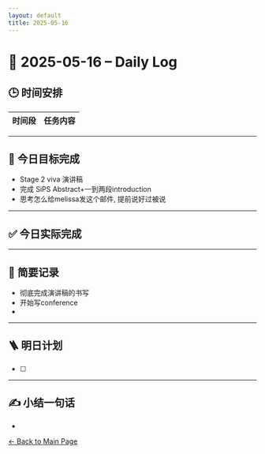 ```yaml
---
layout: default
title: 2025-05-16
---
```


# 📅 2025-05-16 – Daily Log

## 🕒 时间安排

| 时间段 | 任务内容 |
|--------|----------| 

---

## 🎯 今日目标完成

- Stage 2 viva 演讲稿
- 完成 SiPS Abstract+一到两段introduction
- 思考怎么给melissa发这个邮件, 提前说好过被说

---
## ✅ 今日实际完成



---

## 🧠 简要记录

- 彻底完成演讲稿的书写
- 开始写conference
- 


---

## 🪜 明日计划
- [ ] 



---

## ✍️ 小结一句话

- 

[← Back to Main Page](/index.md)
